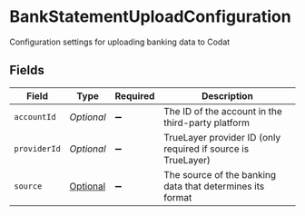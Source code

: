 # BankStatementUploadConfiguration

Configuration settings for uploading banking data to Codat


## Fields

| Field                                                        | Type                                                         | Required                                                     | Description                                                  |
| ------------------------------------------------------------ | ------------------------------------------------------------ | ------------------------------------------------------------ | ------------------------------------------------------------ |
| `accountId`                                                  | *Optional<String>*                                           | :heavy_minus_sign:                                           | The ID of the account in the third-party platform            |
| `providerId`                                                 | *Optional<String>*                                           | :heavy_minus_sign:                                           | TrueLayer provider ID (only required if source is TrueLayer) |
| `source`                                                     | [Optional<Source>](../../models/shared/Source.md)            | :heavy_minus_sign:                                           | The source of the banking data that determines its format    |